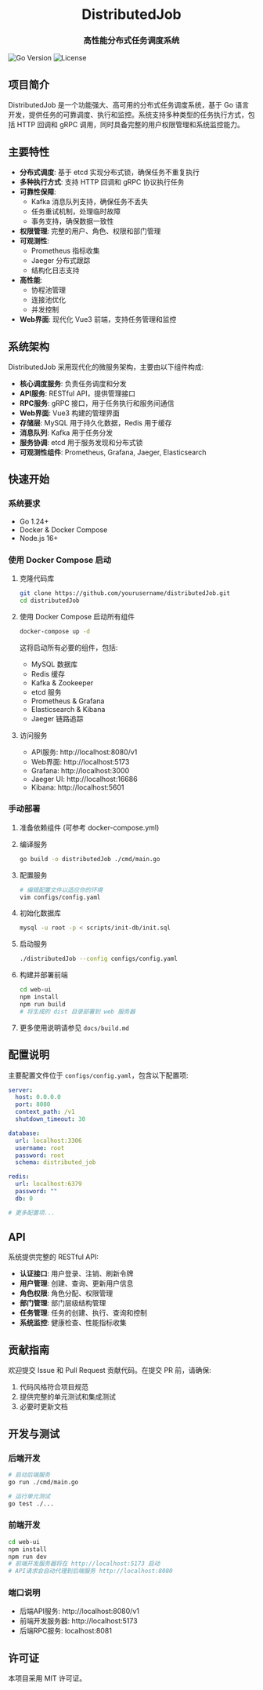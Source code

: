 <div align="center">
  <h1>DistributedJob</h1>
  <h3>高性能分布式任务调度系统</h3>
</div>

![Go Version](https://img.shields.io/badge/go-1.24+-blue.svg)
![License](https://img.shields.io/badge/license-MIT-green.svg)

## 项目简介

DistributedJob 是一个功能强大、高可用的分布式任务调度系统，基于 Go 语言开发，提供任务的可靠调度、执行和监控。系统支持多种类型的任务执行方式，包括 HTTP 回调和 gRPC 调用，同时具备完整的用户权限管理和系统监控能力。

## 主要特性

- **分布式调度**: 基于 etcd 实现分布式锁，确保任务不重复执行
- **多种执行方式**: 支持 HTTP 回调和 gRPC 协议执行任务
- **可靠性保障**:
  - Kafka 消息队列支持，确保任务不丢失
  - 任务重试机制，处理临时故障
  - 事务支持，确保数据一致性
- **权限管理**: 完整的用户、角色、权限和部门管理
- **可观测性**:
  - Prometheus 指标收集
  - Jaeger 分布式跟踪
  - 结构化日志支持
- **高性能**:
  - 协程池管理
  - 连接池优化
  - 并发控制
- **Web界面**: 现代化 Vue3 前端，支持任务管理和监控

## 系统架构

DistributedJob 采用现代化的微服务架构，主要由以下组件构成:

- **核心调度服务**: 负责任务调度和分发
- **API服务**: RESTful API，提供管理接口
- **RPC服务**: gRPC 接口，用于任务执行和服务间通信
- **Web界面**: Vue3 构建的管理界面
- **存储层**: MySQL 用于持久化数据，Redis 用于缓存
- **消息队列**: Kafka 用于任务分发
- **服务协调**: etcd 用于服务发现和分布式锁
- **可观测性组件**: Prometheus, Grafana, Jaeger, Elasticsearch

## 快速开始

### 系统要求

- Go 1.24+
- Docker & Docker Compose
- Node.js 16+

### 使用 Docker Compose 启动

1. 克隆代码库

   ```bash
   git clone https://github.com/yourusername/distributedJob.git
   cd distributedJob
   ```
2. 使用 Docker Compose 启动所有组件

   ```bash
   docker-compose up -d
   ```

   这将启动所有必要的组件，包括:

   - MySQL 数据库
   - Redis 缓存
   - Kafka & Zookeeper
   - etcd 服务
   - Prometheus & Grafana
   - Elasticsearch & Kibana
   - Jaeger 链路追踪
3. 访问服务

   - API服务: http://localhost:8080/v1
   - Web界面: http://localhost:5173
   - Grafana: http://localhost:3000
   - Jaeger UI: http://localhost:16686
   - Kibana: http://localhost:5601

### 手动部署

1. 准备依赖组件 (可参考 docker-compose.yml)
2. 编译服务

   ```bash
   go build -o distributedJob ./cmd/main.go
   ```
3. 配置服务

   ```bash
   # 编辑配置文件以适应你的环境
   vim configs/config.yaml
   ```
4. 初始化数据库

   ```bash
   mysql -u root -p < scripts/init-db/init.sql
   ```
5. 启动服务

   ```bash
   ./distributedJob --config configs/config.yaml
   ```
6. 构建并部署前端

   ```bash
   cd web-ui
   npm install
   npm run build
   # 将生成的 dist 目录部署到 web 服务器
   ```
7. 更多使用说明请参见 `docs/build.md`

## 配置说明

主要配置文件位于 `configs/config.yaml`，包含以下配置项:

```yaml
server:
  host: 0.0.0.0
  port: 8080
  context_path: /v1
  shutdown_timeout: 30

database:
  url: localhost:3306
  username: root
  password: root
  schema: distributed_job

redis:
  url: localhost:6379
  password: ""
  db: 0

# 更多配置项...
```

## API

系统提供完整的 RESTful API:

- **认证接口**: 用户登录、注销、刷新令牌
- **用户管理**: 创建、查询、更新用户信息
- **角色权限**: 角色分配、权限管理
- **部门管理**: 部门层级结构管理
- **任务管理**: 任务的创建、执行、查询和控制
- **系统监控**: 健康检查、性能指标收集

## 贡献指南

欢迎提交 Issue 和 Pull Request 贡献代码。在提交 PR 前，请确保:

1. 代码风格符合项目规范
2. 提供完整的单元测试和集成测试
3. 必要时更新文档

## 开发与测试

### 后端开发
```bash
# 启动后端服务
go run ./cmd/main.go

# 运行单元测试
go test ./...
```

### 前端开发
```bash
cd web-ui
npm install
npm run dev
# 前端开发服务器将在 http://localhost:5173 启动
# API请求会自动代理到后端服务 http://localhost:8080
```

### 端口说明
- 后端API服务: http://localhost:8080/v1
- 前端开发服务器: http://localhost:5173
- 后端RPC服务: localhost:8081

## 许可证

本项目采用 MIT 许可证。
